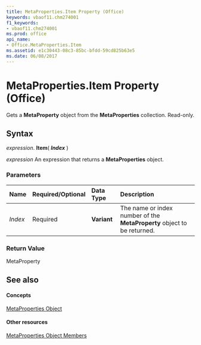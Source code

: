 ```yaml
---
title: MetaProperties.Item Property (Office)
keywords: vbaof11.chm274001
f1_keywords:
- vbaof11.chm274001
ms.prod: office
api_name:
- Office.MetaProperties.Item
ms.assetid: e1c30443-08c3-85bc-bfdd-59cd825b63e5
ms.date: 06/08/2017
---
```



# MetaProperties.Item Property (Office)

Gets a **MetaProperty** object from the **MetaProperties** collection. Read-only.


## Syntax

 _expression_. **Item**( **_Index_** )

 _expression_ An expression that returns a **MetaProperties** object.


### Parameters



|**Name**|**Required/Optional**|**Data Type**|**Description**|
|:-----|:-----|:-----|:-----|
| _Index_|Required|**Variant**|The name or index number of the **MetaProperty** object to be returned.|

### Return Value

MetaProperty


## See also


#### Concepts


[MetaProperties Object](metaproperties-object-office.md)
#### Other resources


[MetaProperties Object Members](metaproperties-members-office.md)

